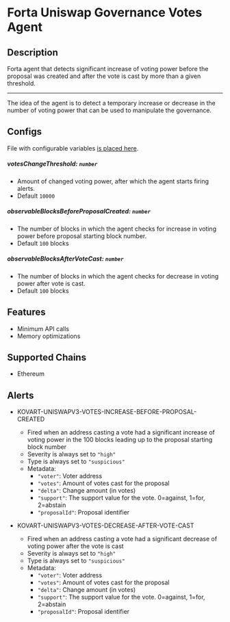 # Forta Uniswap Governance Votes Agent

## Description

Forta agent that detects significant increase of voting power before
the proposal was created and after the vote is cast by more than a given threshold.

---

The idea of the agent is to detect a temporary increase or decrease in the number of voting power
that can be used to manipulate the governance.

## Configs

File with configurable variables [is placed here](src/configs/agent-config.json).

##### votesChangeThreshold: `number`

- Amount of changed voting power, after which the agent starts firing alerts.
- Default `10000`

##### observableBlocksBeforeProposalCreated: `number`

- The number of blocks in which the agent checks for increase in voting power before proposal starting block number.
- Default `100` blocks

##### observableBlocksAfterVoteCast: `number`

- The number of blocks in which the agent checks for decrease in voting power after vote is cast.
- Default `100` blocks

## Features

- Minimum API calls
- Memory optimizations

## Supported Chains

- Ethereum

## Alerts

- KOVART-UNISWAPV3-VOTES-INCREASE-BEFORE-PROPOSAL-CREATED

  - Fired when an address casting a vote had a significant increase of voting power
    in the 100 blocks leading up to the proposal starting block number
  - Severity is always set to `"high"`
  - Type is always set to `"suspicious"`
  - Metadata:
    - `"voter"`: Voter address
    - `"votes"`: Amount of votes cast for the proposal
    - `"delta"`: Change amount (in votes)
    - `"support"`: The support value for the vote. 0=against, 1=for, 2=abstain
    - `"proposalId"`: Proposal identifier

- KOVART-UNISWAPV3-VOTES-DECREASE-AFTER-VOTE-CAST
  - Fired when an address casting a vote had a significant decrease of voting power after the vote is cast
  - Severity is always set to `"high"`
  - Type is always set to `"suspicious"`
  - Metadata:
    - `"voter"`: Voter address
    - `"votes"`: Amount of votes cast for the proposal
    - `"delta"`: Change amount (in votes)
    - `"support"`: The support value for the vote. 0=against, 1=for, 2=abstain
    - `"proposalId"`: Proposal identifier
